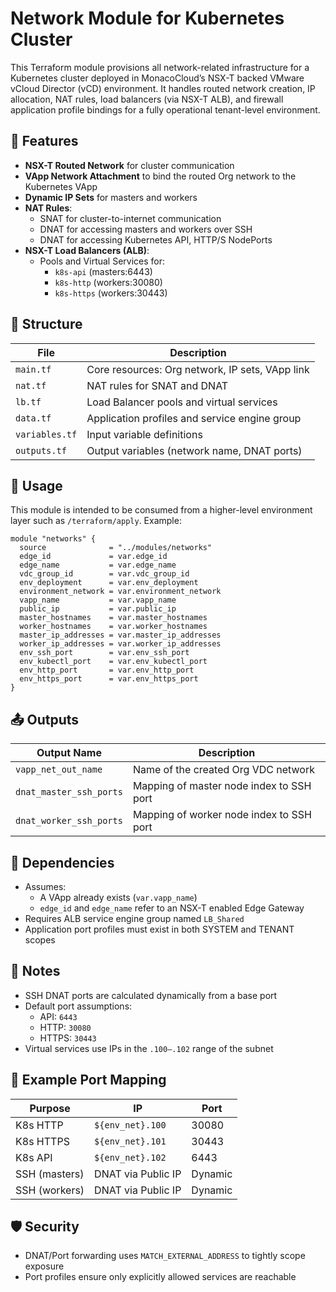 # Network Module for Kubernetes Cluster

This Terraform module provisions all network-related infrastructure for a Kubernetes cluster deployed in MonacoCloud’s NSX-T backed VMware vCloud Director (vCD) environment. It handles routed network creation, IP allocation, NAT rules, load balancers (via NSX-T ALB), and firewall application profile bindings for a fully operational tenant-level environment.

## 🔧 Features

- **NSX-T Routed Network** for cluster communication
- **VApp Network Attachment** to bind the routed Org network to the Kubernetes VApp
- **Dynamic IP Sets** for masters and workers
- **NAT Rules**:
  - SNAT for cluster-to-internet communication
  - DNAT for accessing masters and workers over SSH
  - DNAT for accessing Kubernetes API, HTTP/S NodePorts
- **NSX-T Load Balancers (ALB)**:
  - Pools and Virtual Services for:
    - `k8s-api` (masters:6443)
    - `k8s-http` (workers:30080)
    - `k8s-https` (workers:30443)

## 📁 Structure

| File           | Description                                     |
|----------------|-------------------------------------------------|
| `main.tf`      | Core resources: Org network, IP sets, VApp link |
| `nat.tf`       | NAT rules for SNAT and DNAT                     |
| `lb.tf`        | Load Balancer pools and virtual services        |
| `data.tf`      | Application profiles and service engine group   |
| `variables.tf` | Input variable definitions                      |
| `outputs.tf`   | Output variables (network name, DNAT ports)     |

## 🚀 Usage

This module is intended to be consumed from a higher-level environment layer such as `/terraform/apply`. Example:

```hcl
module "networks" {
  source              = "../modules/networks"
  edge_id             = var.edge_id
  edge_name           = var.edge_name
  vdc_group_id        = var.vdc_group_id
  env_deployment      = var.env_deployment
  environment_network = var.environment_network
  vapp_name           = var.vapp_name
  public_ip           = var.public_ip
  master_hostnames    = var.master_hostnames
  worker_hostnames    = var.worker_hostnames
  master_ip_addresses = var.master_ip_addresses
  worker_ip_addresses = var.worker_ip_addresses
  env_ssh_port        = var.env_ssh_port
  env_kubectl_port    = var.env_kubectl_port
  env_http_port       = var.env_http_port
  env_https_port      = var.env_https_port
}
```

## 📤 Outputs

| Output Name             | Description                                |
|-------------------------|--------------------------------------------|
| `vapp_net_out_name`     | Name of the created Org VDC network        |
| `dnat_master_ssh_ports` | Mapping of master node index to SSH port   |
| `dnat_worker_ssh_ports` | Mapping of worker node index to SSH port   |

## 🔗 Dependencies

- Assumes:
  - A VApp already exists (`var.vapp_name`)
  - `edge_id` and `edge_name` refer to an NSX-T enabled Edge Gateway
- Requires ALB service engine group named `LB_Shared`
- Application port profiles must exist in both SYSTEM and TENANT scopes

## 🧠 Notes

- SSH DNAT ports are calculated dynamically from a base port
- Default port assumptions:
  - API: `6443`
  - HTTP: `30080`
  - HTTPS: `30443`
- Virtual services use IPs in the `.100–.102` range of the subnet

## 📌 Example Port Mapping

| Purpose       | IP              | Port   |
|---------------|------------------|--------|
| K8s HTTP      | `${env_net}.100` | 30080  |
| K8s HTTPS     | `${env_net}.101` | 30443  |
| K8s API       | `${env_net}.102` | 6443   |
| SSH (masters) | DNAT via Public IP | Dynamic |
| SSH (workers) | DNAT via Public IP | Dynamic |

## 🛡️ Security

- DNAT/Port forwarding uses `MATCH_EXTERNAL_ADDRESS` to tightly scope exposure
- Port profiles ensure only explicitly allowed services are reachable
